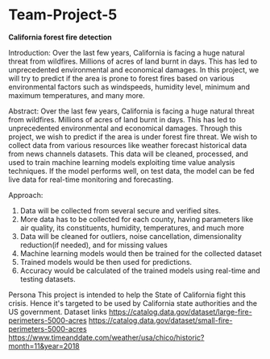 # Team-Project-5

**California forest fire detection**


Introduction:
Over the last few years, California is facing a huge natural threat from wildfires. Millions of acres of land burnt in days. This has led to unprecedented environmental and economical damages. In this project, we will try to predict if the area is prone to forest fires based on various environmental factors such as windspeeds, humidity level, minimum and maximum temperatures, and many more.

Abstract:
Over the last few years, California is facing a huge natural threat from wildfires. Millions of acres of land burnt in days. This has led to unprecedented environmental and economical damages. Through this project, we wish to predict if the area is under forest fire threat. We wish to collect data from various resources like weather forecast historical data from news channels datasets. This data will be cleaned, processed, and used to train machine learning models exploiting time value analysis techniques. If the model performs well, on test data, the model can be fed live data for real-time monitoring and forecasting.

Approach:
1) Data will be collected from several secure and verified sites.
2) More data has to be collected for each county, having parameters like air quality, its constituents, humidity, temperatures, and much more
3) Data will be cleaned for outliers, noise cancellation, dimensionality reduction(if needed), and for missing values 
4) Machine learning models would then be trained for the collected dataset
5) Trained models would be then used for predictions.
6) Accuracy would be calculated of the trained models using real-time and testing datasets.


Persona
This project is intended to help the State of California fight this crisis. Hence it's targeted to be used by California state authorities and the US government.
Dataset links
https://catalog.data.gov/dataset/large-fire-perimeters-5000-acres
https://catalog.data.gov/dataset/small-fire-perimeters-5000-acres
https://www.timeanddate.com/weather/usa/chico/historic?month=11&year=2018



